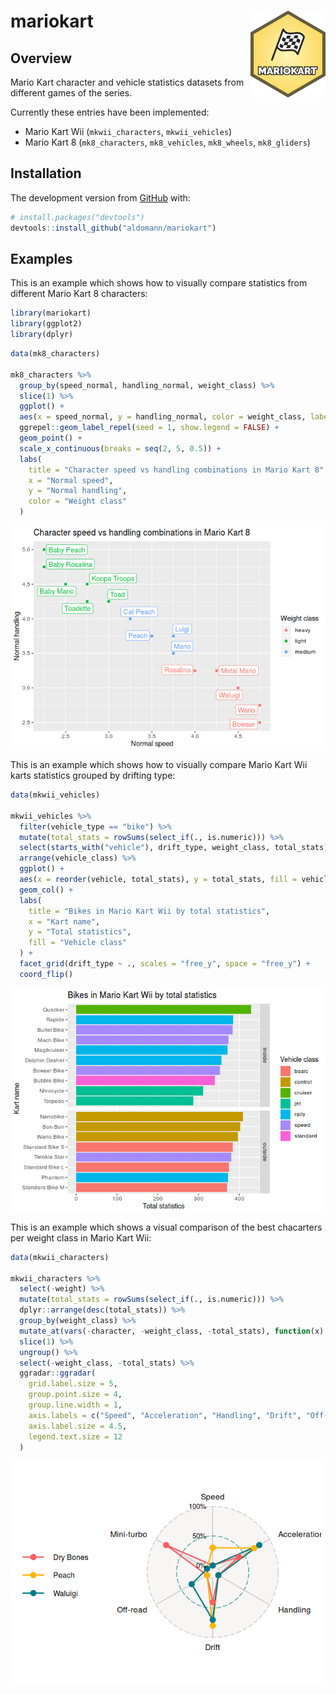 
# mariokart <img src="man/figures/logo.png" align="right" width="120" />

<!-- badges: start -->

<!-- badges: end -->

## Overview

Mario Kart character and vehicle statistics datasets from different
games of the series.

Currently these entries have been implemented:

  - Mario Kart Wii (`mkwii_characters`, `mkwii_vehicles`)
  - Mario Kart 8 (`mk8_characters`, `mk8_vehicles`, `mk8_wheels`,
    `mk8_gliders`)

## Installation

<!-- You can install the released version of mariokart from [CRAN](https://CRAN.R-project.org) with: -->

<!-- ``` r -->

<!-- install.packages("mariokart") -->

<!-- ``` -->

<!-- And  -->

The development version from [GitHub](https://github.com/) with:

``` r
# install.packages("devtools")
devtools::install_github("aldomann/mariokart")
```

## Examples

This is an example which shows how to visually compare statistics from
different Mario Kart 8 characters:

``` r
library(mariokart)
library(ggplot2)
library(dplyr)
```

``` r
data(mk8_characters)

mk8_characters %>% 
  group_by(speed_normal, handling_normal, weight_class) %>% 
  slice(1) %>% 
  ggplot() +
  aes(x = speed_normal, y = handling_normal, color = weight_class, label = character) +
  ggrepel::geom_label_repel(seed = 1, show.legend = FALSE) +
  geom_point() +
  scale_x_continuous(breaks = seq(2, 5, 0.5)) +
  labs(
    title = "Character speed vs handling combinations in Mario Kart 8",
    x = "Normal speed",
    y = "Normal handling",
    color = "Weight class"
  ) 
```

<img src="man/figures/README-example-mk8-1.png" style="display: block; margin: auto;" />

This is an example which shows how to visually compare Mario Kart Wii
karts statistics grouped by drifting type:

``` r
data(mkwii_vehicles)

mkwii_vehicles %>% 
  filter(vehicle_type == "bike") %>% 
  mutate(total_stats = rowSums(select_if(., is.numeric))) %>% 
  select(starts_with("vehicle"), drift_type, weight_class, total_stats) %>% 
  arrange(vehicle_class) %>% 
  ggplot() +
  aes(x = reorder(vehicle, total_stats), y = total_stats, fill = vehicle_class) +
  geom_col() +
  labs(
    title = "Bikes in Mario Kart Wii by total statistics",
    x = "Kart name",
    y = "Total statistics",
    fill = "Vehicle class"
  ) +
  facet_grid(drift_type ~ ., scales = "free_y", space = "free_y") +
  coord_flip()
```

<img src="man/figures/README-example-mkwii-1.png" style="display: block; margin: auto;" />

This is an example which shows a visual comparison of the best
chacarters per weight class in Mario Kart Wii:

``` r
data(mkwii_characters)

mkwii_characters %>% 
  select(-weight) %>% 
  mutate(total_stats = rowSums(select_if(., is.numeric))) %>% 
  dplyr::arrange(desc(total_stats)) %>% 
  group_by(weight_class) %>% 
  mutate_at(vars(-character, -weight_class, -total_stats), function(x) {x/10}) %>%
  slice(1) %>% 
  ungroup() %>% 
  select(-weight_class, -total_stats) %>% 
  ggradar::ggradar(
    grid.label.size = 5,
    group.point.size = 4,
    group.line.width = 1,
    axis.labels = c("Speed", "Acceleration", "Handling", "Drift", "Off-road", "Mini-turbo"),
    axis.label.size = 4.5,
    legend.text.size = 12
  )
```

<img src="man/figures/README-example-mkwii-2-1.png" style="display: block; margin: auto;" />
